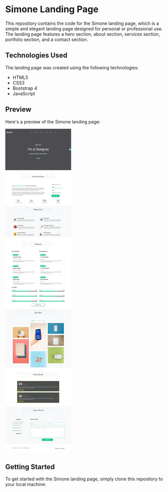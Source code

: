 # Simone Landing Page

This repository contains the code for the Simone landing page, which is a simple and elegant landing page designed for personal or professional use. The landing page features a hero section, about section, services section, portfolio section, and a contact section.

## Technologies Used

The landing page was created using the following technologies:

- HTML5
- CSS3
- Bootstrap 4
- JavaScript

## Preview

Here's a preview of the Simone landing page:

![Simone Landing Page Preview](/images/mahmoudmortada97_github_io_simone-landing-page_.png)

## Getting Started

To get started with the Simone landing page, simply clone this repository to your local machine:

